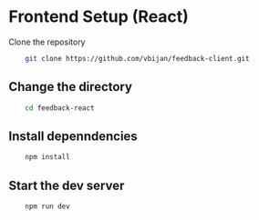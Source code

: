 # Frontend Setup (React)

Clone the repository
```bash
    git clone https://github.com/vbijan/feedback-client.git
```


## Change the directory
```bash
    cd feedback-react
```

## Install depenndencies
```bash
    npm install
```

## Start the dev server
```bash
    npm run dev
```